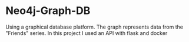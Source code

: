# Neo4j-Graph-DB
Using a graphical database platform. 
The graph represents data from the "Friends" series.
In this project I used an API with flask and docker
